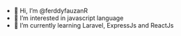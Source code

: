 - 👋 Hi, I’m @ferddyfauzanR
- 👀 I’m interested in javascript language
- 🌱 I’m currently learning Laravel, ExpressJs and ReactJs


<!---
ferddyfauzanR/ferddyfauzanR is a ✨ special ✨ repository because its `README.md` (this file) appears on your GitHub profile.
You can click the Preview link to take a look at your changes.
--->
